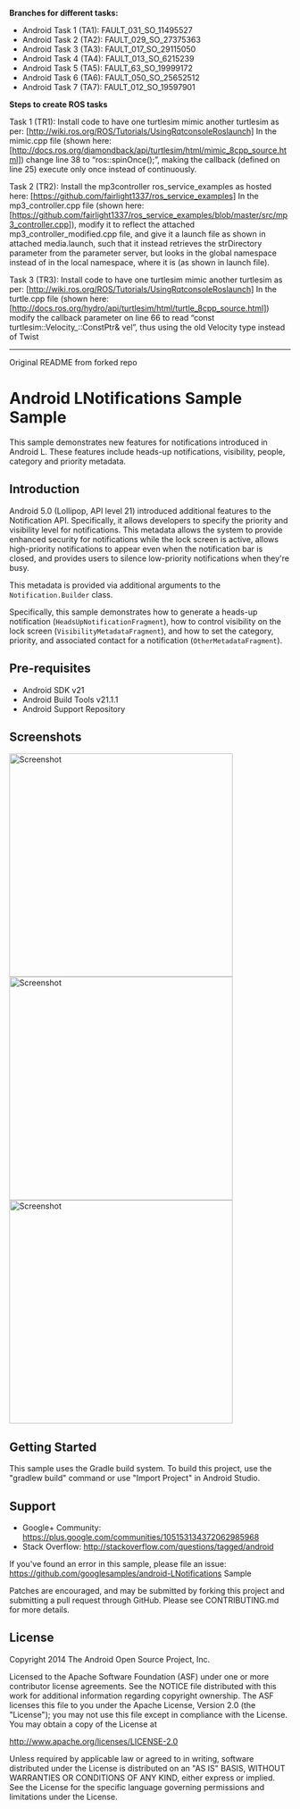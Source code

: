 **Branches for different tasks:**

- Android Task 1 (TA1): FAULT_031_SO_11495527
- Android Task 2 (TA2): FAULT_029_SO_27375363 
- Android Task 3 (TA3): FAULT_017_SO_29115050
- Android Task 4 (TA4): FAULT_013_SO_6215239
- Android Task 5 (TA5): FAULT_63_SO_19999172 
- Android Task 6 (TA6): FAULT_050_SO_25652512
- Android Task 7 (TA7): FAULT_012_SO_19597901 


**Steps to create ROS tasks**

Task 1 (TR1): 
Install code to have one turtlesim mimic another turtlesim as per: [http://wiki.ros.org/ROS/Tutorials/UsingRqtconsoleRoslaunch]
In the mimic.cpp file (shown here: [http://docs.ros.org/diamondback/api/turtlesim/html/mimic_8cpp_source.html]) change line 38 to “ros::spinOnce();”, making the callback (defined on line 25) execute only once instead of continuously. 

Task 2 (TR2):
Install the mp3controller ros_service_examples as hosted here: [https://github.com/fairlight1337/ros_service_examples]
In the mp3_controller.cpp file (shown here: [https://github.com/fairlight1337/ros_service_examples/blob/master/src/mp3_controller.cpp]), modify it to reflect the attached 
mp3_controller_modified.cpp file, and give it a launch file as shown in attached media.launch, such that it instead retrieves the strDirectory parameter from the parameter server, but looks in the global namespace instead of in the local namespace, where it is (as shown in launch file).

Task 3 (TR3):
Install code to have one turtlesim mimic another turtlesim as per: [http://wiki.ros.org/ROS/Tutorials/UsingRqtconsoleRoslaunch]
In the turtle.cpp file (shown here: [http://docs.ros.org/hydro/api/turtlesim/html/turtle_8cpp_source.html]) modify the callback parameter on line 66 to read “const turtlesim::Velocity_::ConstPtr& vel”, thus using the old Velocity type instead of Twist


----------------------------------------------------------------------------------
Original README from forked repo

Android LNotifications Sample Sample
===================================

This sample demonstrates new features for notifications introduced in Android L.
These features include heads-up notifications, visibility, people, category and priority
metadata.

Introduction
------------

Android 5.0 (Lollipop, API level 21) introduced additional features to the Notification API.
Specifically, it allows developers to specify the priority and visibility level for
notifications. This metadata allows the system to provide enhanced security for notifications
while the lock screen is active, allows high-priority notifications to appear even when
the notification bar is closed, and provides users to silence low-priority notifications
when they're busy.

This metadata is provided via additional arguments to the `Notification.Builder` class.

Specifically, this sample demonstrates how to generate a heads-up notification
(`HeadsUpNotificationFragment`), how to control visibility on the lock screen
(`VisibilityMetadataFragment`), and how to set the category, priority, and associated contact
for a notification (`OtherMetadataFragment`).

Pre-requisites
--------------

- Android SDK v21
- Android Build Tools v21.1.1
- Android Support Repository

Screenshots
-------------

<img src="screenshots/1-headsup.png" height="400" alt="Screenshot"/> <img src="screenshots/2-visibility.png" height="400" alt="Screenshot"/> <img src="screenshots/3-others.png" height="400" alt="Screenshot"/> 

Getting Started
---------------

This sample uses the Gradle build system. To build this project, use the
"gradlew build" command or use "Import Project" in Android Studio.

Support
-------

- Google+ Community: https://plus.google.com/communities/105153134372062985968
- Stack Overflow: http://stackoverflow.com/questions/tagged/android

If you've found an error in this sample, please file an issue:
https://github.com/googlesamples/android-LNotifications Sample

Patches are encouraged, and may be submitted by forking this project and
submitting a pull request through GitHub. Please see CONTRIBUTING.md for more details.

License
-------

Copyright 2014 The Android Open Source Project, Inc.

Licensed to the Apache Software Foundation (ASF) under one or more contributor
license agreements.  See the NOTICE file distributed with this work for
additional information regarding copyright ownership.  The ASF licenses this
file to you under the Apache License, Version 2.0 (the "License"); you may not
use this file except in compliance with the License.  You may obtain a copy of
the License at

http://www.apache.org/licenses/LICENSE-2.0

Unless required by applicable law or agreed to in writing, software
distributed under the License is distributed on an "AS IS" BASIS, WITHOUT
WARRANTIES OR CONDITIONS OF ANY KIND, either express or implied.  See the
License for the specific language governing permissions and limitations under
the License.
